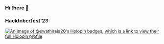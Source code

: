 ### Hi there 👋

<!--
**swathiraja20/swathiraja20** is a ✨ _special_ ✨ repository because its `README.md` (this file) appears on your GitHub profile.

Here are some ideas to get you started:

- 🔭 I’m currently a sophomore ...
- 🌱 I’m currently studying BTech in ECE ...
- 👯 I’m looking to collaborate on ...
- 🤔 I’m looking for help with ...
- 💬 Ask me about ...
- 📫 How to reach me: ...
- 😄 Pronouns: ... She/her
- ⚡ Fun fact: ...
-->
### Hacktoberfest'23
[![An image of @swathiraja20's Holopin badges, which is a link to view their full Holopin profile](https://holopin.me/swathiraja20)](https://holopin.io/@swathiraja20)
